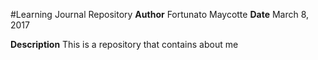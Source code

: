 #Learning Journal Repository
**Author** Fortunato Maycotte
**Date** March 8, 2017

**Description**
  This is a repository that contains about me 
